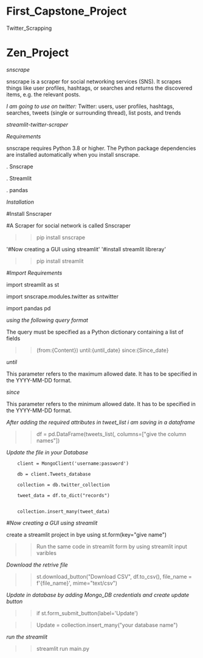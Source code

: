 # First_Capstone_Project
Twitter_Scrapping
# Zen_Project
*snscrape*

snscrape is a scraper for social networking services (SNS). It scrapes things like user profiles, hashtags, or searches and returns the discovered items, e.g. the relevant posts.

*I am going to use  on twitter:*
Twitter: users, user profiles, hashtags, searches, tweets (single or surrounding thread), list posts, and trends


*streamlit-twitter-scraper*

*Requirements*

snscrape requires Python 3.8 or higher. The Python package dependencies are installed automatically when you install snscrape.

. Snscrape

. Streamlit

. pandas

*Installation*

 #Install Snscraper
 
#A Scraper for social network is called Snscraper

>>pip install snscrape

 '#Now creating a GUI using streamlit'
'#install streamlit libreray'

>>pip install streamlit

*#Import Requirements*

 import streamlit as st
 
 import snscrape.modules.twitter as sntwitter
 
 import pandas pd
 
 *using the following query format*
 
 The query must be specified as a Python dictionary containing a list of fields
 
 
 >>(from:{Content}) until:{until_date} since:{Since_date}
 
 *until*
 
This parameter refers to the maximum allowed date. It has to be specified in the YYYY-MM-DD format.

*since*

This parameter refers to the minimum allowed date. It has to be specified in the YYYY-MM-DD format.
  
*After adding the required attributes in tweet_list i am saving in a dataframe*

>>df = pd.DataFrame(tweets_list(, columns=["give the column names"])

*Update the file in your Database*


        client = MongoClient('username:password')
        
        db = client.Tweets_database
        
        collection = db.twitter_collection
        
        tweet_data = df.to_dict("records")


        collection.insert_many(tweet_data)

*#Now creating a GUI using streamlit*

create a streamlit project in bye using st.form(key="give name")

>>Run the same code in streamlit form by using streamlit input varibles

*Download the retrive file*

>>st.download_button("Download CSV",
                       df.to_csv(),
                       file_name = f'{file_name}',
                       mime="text/csv")
                       
                       
*Update in database by adding Mongo_DB credentials and create update button*

>>if st.form_submit_button(label='Update')

>>Update = collection.insert_many("your database name")

*run the streamlit*

>>streamlit run main.py
